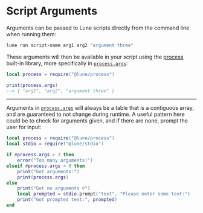 # Script Arguments

Arguments can be passed to Lune scripts directly from the command line when running them:

```sh copy filename="Bash"
lune run script-name arg1 arg2 "argument three"
```

These arguments will then be available in your script using the
[process](../../api-reference/process.md) built-in library, more specifically in
[`process.args`](../../api-reference/process.md#args):

```lua copy
local process = require("@lune/process")

print(process.args)
--> { "arg1", "arg2", "argument three" }
```

---

Arguments in [`process.args`](../../api-reference/process.md#args) will always be a table that is a
contiguous array, and are guaranteed to not change during runtime. A useful pattern here could be to
check for arguments given, and if there are none, prompt the user for input:

```lua copy
local process = require("@lune/process")
local stdio = require("@lune/stdio")

if #process.args > 3 then
	error("Too many arguments!")
elseif #process.args > 0 then
	print("Got arguments:")
	print(process.args)
else
	print("Got no arguments ☹️")
	local prompted = stdio.prompt("text", "Please enter some text:")
	print("Got prompted text:", prompted)
end
```
